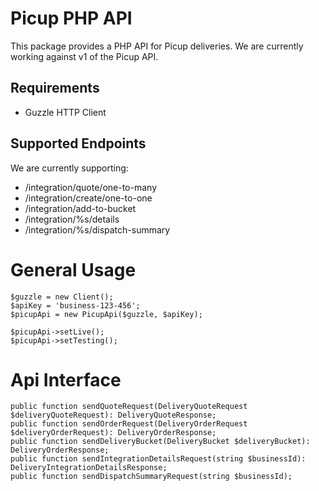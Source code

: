 # Picup PHP API

This package provides a PHP API for Picup deliveries. We are currently working against v1 of the Picup API.

## Requirements

* Guzzle HTTP Client

## Supported Endpoints

We are currently supporting:

- /integration/quote/one-to-many
- /integration/create/one-to-one
- /integration/add-to-bucket
- /integration/%s/details
- /integration/%s/dispatch-summary

# General Usage

    $guzzle = new Client();
    $apiKey = 'business-123-456';
    $picupApi = new PicupApi($guzzle, $apiKey);
    
    $picupApi->setLive();
    $picupApi->setTesting();

# Api Interface

    public function sendQuoteRequest(DeliveryQuoteRequest $deliveryQuoteRequest): DeliveryQuoteResponse;
    public function sendOrderRequest(DeliveryOrderRequest $deliveryOrderRequest): DeliveryOrderResponse;
    public function sendDeliveryBucket(DeliveryBucket $deliveryBucket): DeliveryOrderResponse;
    public function sendIntegrationDetailsRequest(string $businessId): DeliveryIntegrationDetailsResponse;
    public function sendDispatchSummaryRequest(string $businessId);
